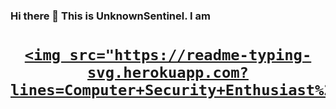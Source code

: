 ### Hi there 👋 This is UnknownSentinel. I am 
<h1 align="center">
  <a href="">
    
    <img src="https://readme-typing-svg.herokuapp.com?lines=Computer+Security+Enthusiast%2C;Web+Developer%2C;CTF+Player%2CFPS+Gamer.">
  </a>
</h1>
<!--
**Unknownsentinel193/Unknownsentinel193** is a ✨ _special_ ✨ repository because its `README.md` (this file) appears on your GitHub profile.

Here are some ideas to get you started:

- 🔭 I’m currently working on  
- 🌱 I’m currently learning Web Application Security, Web3, 
- 👯 I’m looking to collaborate in Open Source Projects(Tech Stack: Python, HTML/CSS/Javascript), CTFs, Security.
- 🤔 I’m looking for help with Ranking UP in Valorant 🥲
- 💬 Ask me about Computer Security, Web Dev, Web Application Security.
- 😄 Pronouns: He/Him
- 📧 Check out my [portfolio website](https://unknownsentinel193.github.io/Portfolio/) to get to know me better

##Skills

###Languages
<p float="left">
<img alt="Python" src="https://img.shields.io/badge/Python-FFD43B?style=for-the-badge&logo=python&logoColor=darkgreen" />
<img alt="HTML5" src="https://img.shields.io/badge/html5-%23E34F26.svg?style=for-the-badge&logo=html5&logoColor=white"/>
<img alt="CSS3" src="https://img.shields.io/badge/css3-%231572B6.svg?style=for-the-badge&logo=css3&logoColor=white"/>
</p>

-->



